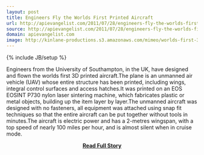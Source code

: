 ```yaml
---
layout: post
title: Engineers Fly the Worlds First Printed Aircraft
url: http://apievangelist.com/2011/07/28/engineers-fly-the-worlds-first-printed-aircraft/
source: http://apievangelist.com/2011/07/28/engineers-fly-the-worlds-first-printed-aircraft/
domain: apievangelist.com
image: http://kinlane-productions.s3.amazonaws.com/mimeo/worlds-first-3d-printed-aircraft.jpg
---
```

{% include JB/setup %}<p>Engineers from the University of Southampton, in the UK, have designed and flown the worlds first 3D printed aircraft.The plane is an unmanned air vehicle (UAV) whose entire structure has been printed, including wings, integral control surfaces and access hatches.It was printed on an EOS EOSINT P730 nylon laser sintering machine, which fabricates plastic or metal objects, building up the item layer by layer.The unmanned aircraft was designed with no fasteners, all equipment was attached using snap fit techniques so that the entire aircraft can be put together without tools in minutes.The aircraft is electric power and has a 2-metres wingspan, with a top speed of nearly 100 miles per hour, and is almost silent when in cruise mode.</p>
<center><p><a href="http://apievangelist.com/2011/07/28/engineers-fly-the-worlds-first-printed-aircraft/" style='padding:25px; font-sze:18px; font-weight: bold;'>Read Full Story</a></p></center>
